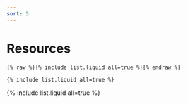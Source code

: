 ```yaml
---
sort: 5
---
```


# Resources


```
{% raw %}{% include list.liquid all=true %}{% endraw %}

{% include list.liquid all=true %}
```

{% include list.liquid all=true %}
